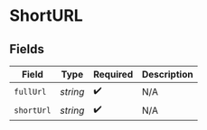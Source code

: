 # ShortURL


## Fields

| Field              | Type               | Required           | Description        |
| ------------------ | ------------------ | ------------------ | ------------------ |
| `fullUrl`          | *string*           | :heavy_check_mark: | N/A                |
| `shortUrl`         | *string*           | :heavy_check_mark: | N/A                |